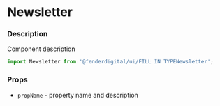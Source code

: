 # Newsletter

### Description
Component description

```js
import Newsletter from '@fenderdigital/ui/FILL IN TYPENewsletter';
```

### Props
* `propName` - property name and description 
